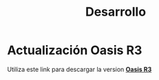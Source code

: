 ﻿---
layout: default
title: Desarrollo
permalink: /Desarrollo/descargarversionr3
editable: si
---

# Actualización Oasis R3

Utiliza este link para descargar la version  [**Oasis R3**](http://docs.oasiscom.com/Desarrollo/OasisR3.rar)



